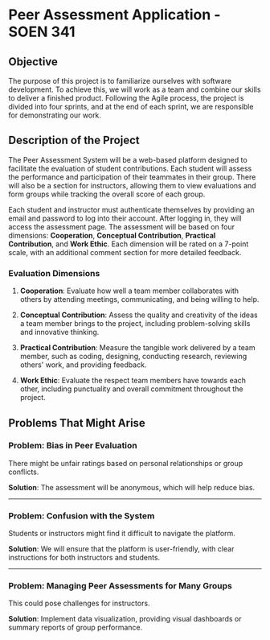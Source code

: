 # Peer Assessment Application - SOEN 341

## Objective
The purpose of this project is to familiarize ourselves with software development. To achieve this, we will work as a team and combine our skills to deliver a finished product. Following the Agile process, the project is divided into four sprints, and at the end of each sprint, we are responsible for demonstrating our work.

## Description of the Project
The Peer Assessment System will be a web-based platform designed to facilitate the evaluation of student contributions. Each student will assess the performance and participation of their teammates in their group. There will also be a section for instructors, allowing them to view evaluations and form groups while tracking the overall score of each group. 

Each student and instructor must authenticate themselves by providing an email and password to log into their account. After logging in, they will access the assessment page. The assessment will be based on four dimensions: **Cooperation**, **Conceptual Contribution**, **Practical Contribution**, and **Work Ethic**. Each dimension will be rated on a 7-point scale, with an additional comment section for more detailed feedback.

### Evaluation Dimensions
1. **Cooperation**: Evaluate how well a team member collaborates with others by attending meetings, communicating, and being willing to help.
   
2. **Conceptual Contribution**: Assess the quality and creativity of the ideas a team member brings to the project, including problem-solving skills and innovative thinking.

3. **Practical Contribution**: Measure the tangible work delivered by a team member, such as coding, designing, conducting research, reviewing others' work, and providing feedback.

4. **Work Ethic**: Evaluate the respect team members have towards each other, including punctuality and overall commitment throughout the project.

## Problems That Might Arise
### Problem: Bias in Peer Evaluation
There might be unfair ratings based on personal relationships or group conflicts.

**Solution**: The assessment will be anonymous, which will help reduce bias.

---

### Problem: Confusion with the System
Students or instructors might find it difficult to navigate the platform.

**Solution**: We will ensure that the platform is user-friendly, with clear instructions for both instructors and students.

---

### Problem: Managing Peer Assessments for Many Groups
This could pose challenges for instructors.

**Solution**: Implement data visualization, providing visual dashboards or summary reports of group performance.
